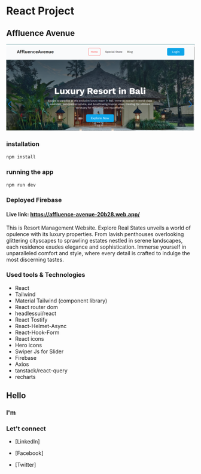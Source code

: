 
# React Project

## Affluence Avenue

<img src="./affluence avenue.png" />

### installation

```
npm install
```

### running the app

```
npm run dev
```

### Deployed Firebase

#### Live link: https://affluence-avenue-20b28.web.app/

 
<p>This is Resort Management Website. Explore Real States unveils a world of opulence with its luxury properties. From lavish penthouses overlooking glittering cityscapes to sprawling estates nestled in serene landscapes, each residence exudes elegance and sophistication. Immerse yourself in unparalleled comfort and style, where every detail is crafted to indulge the most discerning tastes.</p>

### Used tools & Technologies

- React
- Tailwind
- Material Tailwind (component library)
- React router dom
- headlessui/react
- React Tostify
- React-Helmet-Async
- React-Hook-Form
- React icons
- Hero icons
- Swiper Js for Slider
- Firebase
- Axios
- tanstack/react-query
- recharts

## Hello

### I'm 

### Let't connect

- [LinkedIn]

- [Facebook]
- [Twitter]
